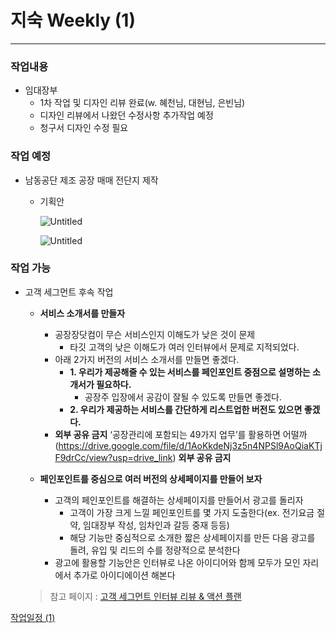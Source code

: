 # 지숙 Weekly (1)

---

### 작업내용

- 임대장부
    - 1차 작업 및 디자인 리뷰 완료(w. 혜천님, 대현님, 은빈님)
    - 디자인 리뷰에서 나왔던 수정사항 추가작업 예정
    - 청구서 디자인 수정 필요

### 작업 예정

- 남동공단 제조 공장 매매 전단지 제작
    - 기획안
        
        
        ![Untitled](Untitled%2023.png)
        
        ![Untitled](Untitled%2024.png)
        

### 작업 가능

- 고객 세그먼트 후속 작업
    - **서비스 소개서를 만들자**
        - 공장장닷컴이 무슨 서비스인지 이해도가 낮은 것이 문제
            - 타깃 고객의 낮은 이해도가 여러 인터뷰에서 문제로 지적되었다.
        - 아래 2가지 버전의 서비스 소개서를 만들면 좋겠다.
            - **1. 우리가 제공해줄 수 있는 서비스를 페인포인트 중점으로 설명하는 소개서가 필요하다.**
                - 공장주 입장에서 공감이 잘될 수 있도록 만들면 좋겠다.
            - **2. 우리가 제공하는 서비스를 간단하게 리스트업한 버전도 있으면 좋겠다.**
        - **외부 공유 금지** ‘공장관리에 포함되는 49가지 업무’를 활용하면 어떨까
        (https://drive.google.com/file/d/1AoKkdeNj3z5n4NPSl9AoQiaKTjF9drCc/view?usp=drive_link) **외부 공유 금지**
        
    - **페인포인트를 중심으로 여러 버전의 상세페이지를 만들어 보자**
        - 고객의 페인포인트를 해결하는 상세페이지를 만들어서 광고를 돌리자
            - 고객이 가장 크게 느낄 페인포인트를 몇 가지 도출한다(ex. 전기요금 절약, 임대장부 작성, 임차인과 갈등 중재 등등)
            - 해당 기능만 중심적으로 소개한 짧은 상세페이지를 만든 다음 광고를 돌려, 유입 및 리드의 수를 정량적으로 분석한다
        - 광고에 활용할 기능안은 인터뷰로 나온 아이디어와 함께 모두가 모인 자리에서 추가로 아이디에이션 해본다
    
    > 참고 페이지 : [고객 세그먼트 인터뷰 리뷰 & 액션 플랜](https://www.notion.so/4d46991f95f84504b24c1ec2b65eb6d9?pvs=21)
    > 

[작업일정 (1)](%E1%84%8C%E1%85%A1%E1%86%A8%E1%84%8B%E1%85%A5%E1%86%B8%E1%84%8B%E1%85%B5%E1%86%AF%E1%84%8C%E1%85%A5%E1%86%BC%20(1)%20157e98ce7f7181cdab74d5ee33f6b355.csv)